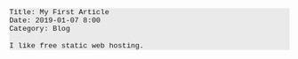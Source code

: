 <!DOCTYPE html PUBLIC "-//W3C//DTD HTML 4.01//EN" "http://www.w3.org/TR/html4/strict.dtd">
<html>
<head>
  <meta http-equiv="Content-Type" content="text/html; charset=utf-8">
  <meta http-equiv="Content-Style-Type" content="text/css">
  <title></title>
  <meta name="Generator" content="Cocoa HTML Writer">
  <meta name="CocoaVersion" content="2113.6">
  <style type="text/css">
    p.p1 {margin: 0.0px 0.0px 0.0px 0.0px; font: 13.0px Courier; -webkit-text-stroke: #000000; background-color: #eaeaea}
    p.p2 {margin: 0.0px 0.0px 0.0px 0.0px; font: 13.0px Courier; -webkit-text-stroke: #000000; background-color: #eaeaea; min-height: 16.0px}
    span.s1 {font-kerning: none}
  </style>
</head>
<body>
<p class="p1"><span class="s1">Title: My First Article</span></p>
<p class="p1"><span class="s1">Date: 2019-01-07 8:00</span></p>
<p class="p1"><span class="s1">Category: Blog</span></p>
<p class="p2"><span class="s1"></span><br></p>
<p class="p1"><span class="s1">I like free static web hosting.</span></p>
</body>
</html>
